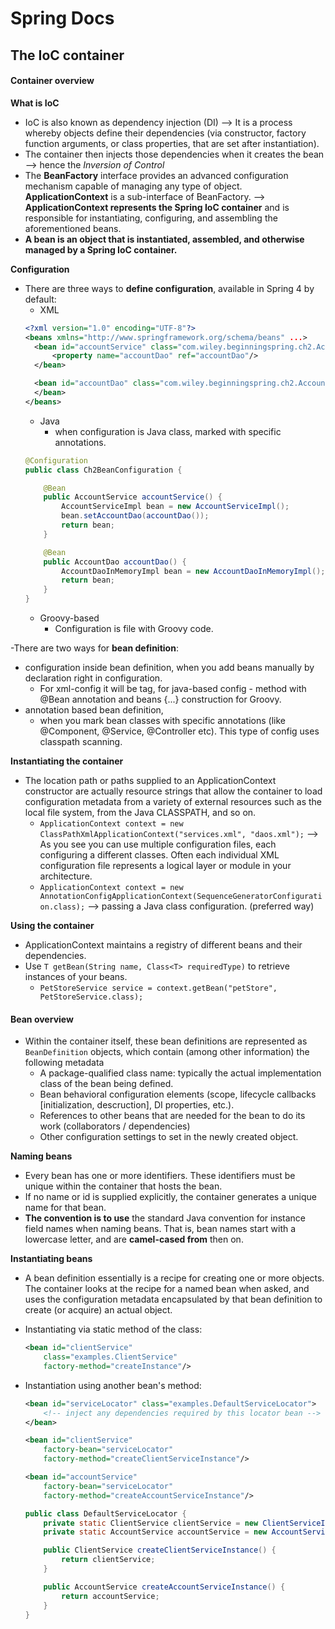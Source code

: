 # Spring Docs

## The IoC container
#### Container overview
**What is IoC**  
- IoC is also known as dependency injection (DI) --> It is a process whereby objects define their dependencies (via constructor, factory function arguments, or class properties, that are set after instantiation).
-  The container then injects those dependencies when it creates the bean --> hence the *Inversion of Control*
- The **BeanFactory** interface provides an advanced configuration mechanism capable of managing any type of object. **ApplicationContext** is a sub-interface of BeanFactory. --> **ApplicationContext represents the Spring IoC container** and is responsible for instantiating, configuring, and assembling the aforementioned beans.
- **A bean is an object that is instantiated, assembled, and otherwise managed by a Spring IoC container.**

**Configuration**
- There are three ways to **define configuration**, available in Spring 4 by default:
  - XML
  ```XML
  <?xml version="1.0" encoding="UTF-8"?>
  <beans xmlns="http://www.springframework.org/schema/beans" ...>
    <bean id="accountService" class="com.wiley.beginningspring.ch2.AccountServiceImpl">
        <property name="accountDao" ref="accountDao"/>
    </bean>

    <bean id="accountDao" class="com.wiley.beginningspring.ch2.AccountDaoInMemoryImpl">
    </bean>
  </beans>
  ```
  - Java
    - when configuration is Java class, marked with specific annotations.
  ```java
  @Configuration
  public class Ch2BeanConfiguration {

      @Bean
      public AccountService accountService() {
          AccountServiceImpl bean = new AccountServiceImpl();
          bean.setAccountDao(accountDao());
          return bean;
      }

      @Bean
      public AccountDao accountDao() {
          AccountDaoInMemoryImpl bean = new AccountDaoInMemoryImpl();
          return bean;
      }
  }
  ```
  - Groovy-based
    - Configuration is file with Groovy code.

-There are two ways for **bean definition**:
  - configuration inside bean definition, when you add beans manually by declaration right in configuration.
    - For xml-config it will be <bean/> tag, for java-based config - method with @Bean annotation and beans {...} construction for Groovy.
  - annotation based bean definition,
    - when you mark bean classes with specific annotations (like @Component, @Service, @Controller etc). This type of config uses classpath scanning.

**Instantiating the container**  
- The location path or paths supplied to an ApplicationContext constructor are actually resource strings that allow the container to load configuration metadata from a variety of external resources such as the local file system, from the Java CLASSPATH, and so on.
  - `ApplicationContext context = new ClassPathXmlApplicationContext("services.xml", "daos.xml");` --> As you see you can use multiple configuration files, each configuring a different classes. Often each individual XML configuration file represents a logical layer or module in your architecture.
  - `ApplicationContext context = new AnnotationConfigApplicationContext(SequenceGeneratorConfiguration.class);` --> passing a Java class configuration. (preferred way)

**Using the container**  
- ApplicationContext maintains a registry of different beans and their dependencies.
- Use `T getBean(String name, Class<T> requiredType)` to retrieve instances of your beans.
  - `PetStoreService service = context.getBean("petStore", PetStoreService.class);`

#### Bean overview
- Within the container itself, these bean definitions are represented as ``BeanDefinition`` objects, which contain (among other information) the following metadata
  - A package-qualified class name: typically the actual implementation class of the bean being defined.
  - Bean behavioral configuration elements (scope, lifecycle callbacks [initialization, descruction], DI properties, etc.).
  - References to other beans that are needed for the bean to do its work (collaborators / dependencies)
  - Other configuration settings to set in the newly created object.

**Naming beans**
- Every bean has one or more identifiers. These identifiers must be unique within the container that hosts the bean.
- If no name or id is supplied explicitly, the container generates a unique name for that bean.
- **The convention is to use** the standard Java convention for instance field names when naming beans. That is, bean names start with a lowercase letter, and are **camel-cased from** then on.

**Instantiating beans**
- A bean definition essentially is a recipe for creating one or more objects. The container looks at the recipe for a named bean when asked, and uses the configuration metadata encapsulated by that bean definition to create (or acquire) an actual object.
- Instantiating via static method of the class:
  ```XML
  <bean id="clientService"
      class="examples.ClientService"
      factory-method="createInstance"/>
  ```
- Instantiation using another bean's method:

  ```XML
  <bean id="serviceLocator" class="examples.DefaultServiceLocator">
      <!-- inject any dependencies required by this locator bean -->
  </bean>

  <bean id="clientService"
      factory-bean="serviceLocator"
      factory-method="createClientServiceInstance"/>

  <bean id="accountService"
      factory-bean="serviceLocator"
      factory-method="createAccountServiceInstance"/>
  ```

  ```java
  public class DefaultServiceLocator {
      private static ClientService clientService = new ClientServiceImpl();
      private static AccountService accountService = new AccountServiceImpl();

      public ClientService createClientServiceInstance() {
          return clientService;
      }

      public AccountService createAccountServiceInstance() {
          return accountService;
      }
  }
  ```

  
